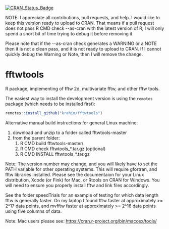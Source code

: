 [![CRAN_Status_Badge](http://www.r-pkg.org/badges/version/fftwtools)](https://cran.r-project.org/package=fftwtools)

NOTE: 
I appreciate all contributions, pull requests, and help. I would like to keep this version ready to upload to CRAN. That means if a pull request does not pass R CMD check --as-cran with the latest version of R, I will only spend a short bit of time trying to debug it before removing it.

Please note that if the  --as-cran check generates a WARNING or a NOTE then it is not a clean pass, and it is not ready to upload to CRAN. If I cannot quickly debug the Warning or Note, then I will remove the change.

fftwtools
=========

R package, implementing of fftw 2d, multivariate fftw, and other fftw tools.

The easiest way to install the development version is using the `remotes` package (which needs to be installed first):

```r
remotes::install_github("krahim/fftwtools")
```

Alternative manual build instructions for general Linux machine:

1) download and unzip to a folder called fftwtools-master
2) from the parent folder:
    1.  R CMD build fftwtools-master/ 
    2.  R CMD check fftwtools_*.tar.gz (optional)
    3.  R CMD INSTALL fftwtools_*.tar.gz 

Note: The version number may change, and you will likely have to set the PATH variable for other operating systems. This will require gfortran, and fftw libraries installed. Please see the documentaion for your Linux distribution, Xcode (or Fink) for Mac, or Rtools on CRAN for Windows. You will need to ensure you properly install fftw and link files accordingly. 


See the folder speedTrials for an example of testing for which data length fftw is generally faster. On my laptop I found fftw faster at approximately >= 2^17 data points, and mvfftw faster at approximately >= 2^16 data points using five columns of data.

Note: Mac users please see: https://cran.r-project.org/bin/macosx/tools/
